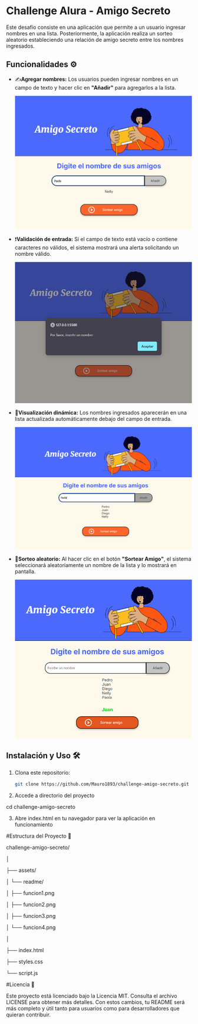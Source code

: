 # Challenge Alura - Amigo Secreto

Este desafío consiste en una aplicación que permite a un usuario ingresar nombres en una lista. Posteriormente, la aplicación realiza un sorteo aleatorio estableciendo una relación de amigo secreto entre los nombres ingresados.

## Funcionalidades ⚙️

- ✍️**Agregar nombres:** Los usuarios pueden ingresar nombres en un campo de texto y hacer clic en **"Añadir"** para agregarlos a la lista.
  
  ![Agregar nombre](./assets/readme/funcion1.png)

- ❗**Validación de entrada:** Si el campo de texto está vacío o contiene caracteres no válidos, el sistema mostrará una alerta solicitando un nombre válido.
  
  ![Alerta de validación](./assets/readme/funcion2.png)

- 👀**Visualización dinámica:** Los nombres ingresados aparecerán en una lista actualizada automáticamente debajo del campo de entrada.
  
  ![Lista de nombres](./assets/readme/funcion3.png)

- 🎲**Sorteo aleatorio:** Al hacer clic en el botón **"Sortear Amigo"**, el sistema seleccionará aleatoriamente un nombre de la lista y lo mostrará en pantalla.
  
  ![Resultado sorteo](./assets/readme/funcion4.png)

## Instalación y Uso 🛠️

1. Clona este repositorio:
   ```sh
   git clone https://github.com/Mauro1893/challenge-amigo-secreto.git
2. Accede a directorio del proyecto 

cd challenge-amigo-secreto

3. Abre index.html en tu navegador para ver la aplicación en funcionamiento


#Estructura del Proyecto 📂

challenge-amigo-secreto/

│

├── assets/

│   └── readme/

│       ├── funcion1.png

│       ├── funcion2.png

│       ├── funcion3.png

│       └── funcion4.png

│

├── index.html

├── styles.css

└── script.js

#Licencia 📜 

Este proyecto está licenciado bajo la Licencia MIT. Consulta el archivo LICENSE para obtener más detalles.
Con estos cambios, tu README será más completo y útil tanto para usuarios como para desarrolladores que quieran contribuir.
